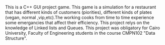This is a C++ GUI project game. This game is a simulation for a restaurant that has different kinds of
customers (piorities), different kinds of plates (vegan, normal ,vip,etc).The working cooks from time to time 
experience some emergancies that affect their efficiency. 
This project relys on the knowledge of Linked lists and Queues.
This project was obligatory for Cairo University, Faculty of Engineering students in the course CMPN102 "Data Structure".
